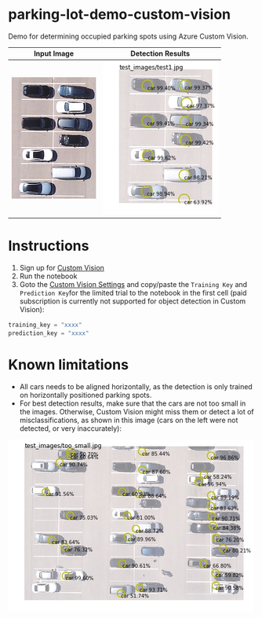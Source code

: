 # parking-lot-demo-custom-vision

Demo for determining occupied parking spots using Azure Custom Vision.

| Input Image | Detection Results |
| ------------- |:-------------:|
| ![Alt text](doc/input.jpg)| ![Alt text](doc/output.jpg) |


# Instructions

1. Sign up for [Custom Vision](https://www.customvision.ai) 
1. Run the notebook
1. Goto the [Custom Vision Settings](https://www.customvision.ai/projects#/settings) and copy/paste the `Training Key` and `Prediction Key`for the limited trial to the notebook in the first cell (paid subscription is currently not supported for object detection in Custom Vision):

```python
training_key = "xxxx"
prediction_key = "xxxx"
```

# Known limitations

* All cars needs to be aligned horizontally, as the detection is only trained on horizontally positioned parking spots.
* For best detection results, make sure that the cars are not too small in the images. Otherwise, Custom Vision might miss them or detect a lot of misclassifications, as shown in this image (cars on the left were not detected, or very inaccurately):

![Alt text](doc/too_small.jpg)
